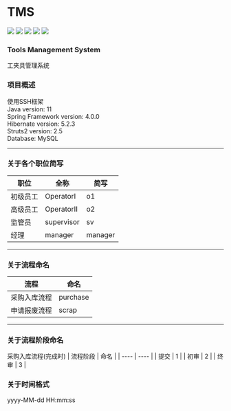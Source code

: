 # TMS
![](https://img.shields.io/badge/Language-Java-brightgreen) ![](https://img.shields.io/badge/DataBase-MySQL-blue)   ![](https://img.shields.io/badge/Hibernate-5.2.3-blue)   ![](https://img.shields.io/badge/Spring-4.0.0-green)   ![](https://img.shields.io/badge/Struts2-2.5-orange)


### Tools Management System
工夹具管理系统

### 项目概述
使用SSH框架  
Java version: 11  
Spring Framework version: 4.0.0  
Hibernate version: 5.2.3  
Struts2 version: 2.5  
Database: MySQL

---

### 关于各个职位简写
| 职位 | 全称 | 简写 |
| ---- | ---- | ---- |
| 初级员工 | OperatorⅠ | o1 |
| 高级员工 | OperatorⅡ | o2 |
| 监管员 | supervisor | sv |
| 经理 | manager | manager |


---

### 关于流程命名
| 流程 | 命名 |
| ---- | ---- |
| 采购入库流程 | purchase |
| 申请报废流程 | scrap |

---

### 关于流程阶段命名
采购入库流程(完成时)
| 流程阶段 | 命名 |
| ---- | ---- |
| 提交 | 1 |
| 初审 | 2 |
| 终审 | 3 |


### 关于时间格式
yyyy-MM-dd HH:mm:ss